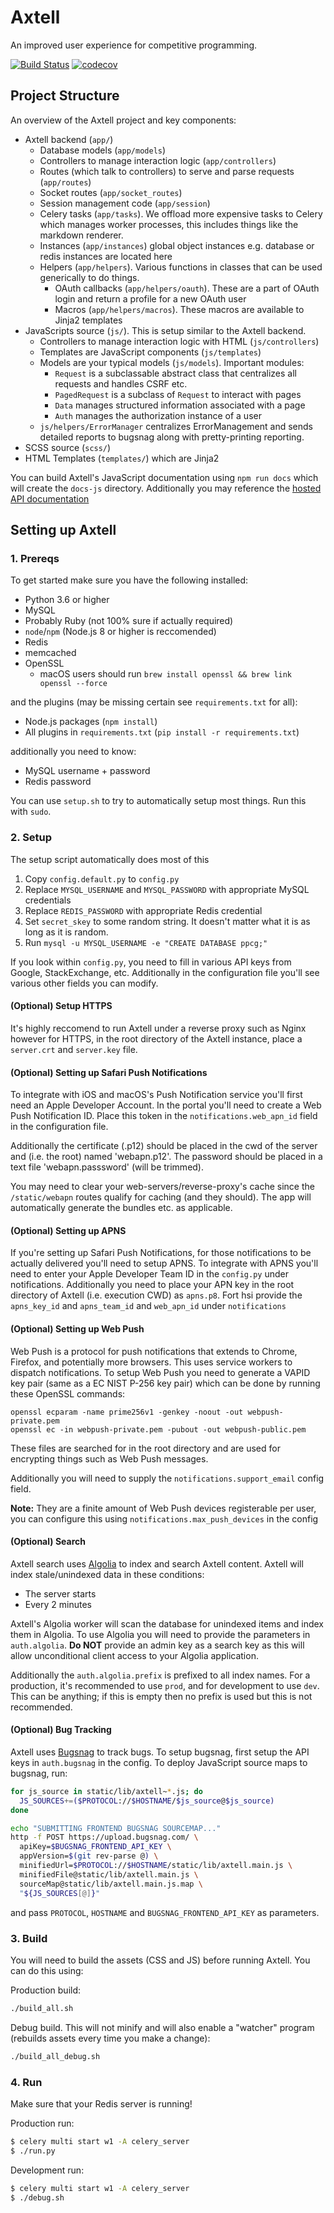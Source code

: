 # Axtell
An improved user experience for competitive programming.

[![Build Status](https://travis-ci.org/Axtell/Axtell.svg?branch=master)](https://travis-ci.org/Axtell/Axtell) [![codecov](https://codecov.io/gh/Axtell/Axtell/branch/master/graph/badge.svg)](https://codecov.io/gh/Axtell/Axtell)

## Project Structure
An overview of the Axtell project and key components:

 - Axtell backend (`app/`)
    - Database models (`app/models`)
    - Controllers to manage interaction logic (`app/controllers`)
    - Routes (which talk to controllers) to serve and parse requests (`app/routes`)
    - Socket routes (`app/socket_routes`)
    - Session management code (`app/session`)
    - Celery tasks (`app/tasks`). We offload more expensive tasks to Celery which manages worker processes, this includes things like the markdown renderer.
    - Instances (`app/instances`) global object instances e.g. database or redis instances are located here
    - Helpers (`app/helpers`). Various functions in classes that can be used generically to do things.
        - OAuth callbacks (`app/helpers/oauth`). These are a part of OAuth login and return a profile for a new OAuth user
        - Macros (`app/helpers/macros`). These macros are available to Jinja2 templates
 - JavaScripts source (`js/`). This is setup similar to the Axtell backend.
    - Controllers to manage interaction logic with HTML (`js/controllers`)
    - Templates are JavaScript components (`js/templates`)
    - Models are your typical models (`js/models`). Important modules:
        - `Request` is a subclassable abstract class that centralizes all requests and handles CSRF etc.
        - `PagedRequest` is a subclass of `Request` to interact with pages
        - `Data` manages structured information associated with a page
        - `Auth` manages the authorization instance of a user
    - `js/helpers/ErrorManager` centralizes ErrorManagement and sends detailed reports to bugsnag along with pretty-printing reporting.
 - SCSS source (`scss/`)
 - HTML Templates (`templates/`) which are Jinja2

You can build Axtell's JavaScript documentation using `npm run docs` which will create the `docs-js` directory. Additionally you may reference the [hosted API documentation](https://api.axtell.vihan.org)

## Setting up Axtell
### 1. Prereqs
To get started make sure you have the following installed:

 - Python 3.6 or higher
 - MySQL
 - Probably Ruby (not 100% sure if actually required)
 - `node`/`npm` (Node.js 8 or higher is reccomended)
 - Redis
 - memcached
 - OpenSSL
    - macOS users should run `brew install openssl && brew link openssl --force`

and the plugins (may be missing certain see `requirements.txt` for all):

 - Node.js packages (`npm install`)
 - All plugins in `requirements.txt` (`pip install -r requirements.txt`)

additionally you need to know:

 - MySQL username + password
 - Redis password

You can use `setup.sh` to try to automatically setup most things. Run this with `sudo`.

### 2. Setup
The setup script automatically does most of this

 1. Copy `config.default.py` to `config.py`
 1. Replace `MYSQL_USERNAME` and `MYSQL_PASSWORD` with appropriate MySQL credentials
 1. Replace `REDIS_PASSWORD` with appropriate Redis credential
 1. Set `secret_skey` to some random string. It doesn't matter what it is as long as it is random.
 1. Run `mysql -u MYSQL_USERNAME -e "CREATE DATABASE ppcg;"`

If you look within `config.py`, you need to fill in various API keys from Google, StackExchange, etc. Additionally in the configuration file you'll see various other fields you can modify.

#### (Optional) Setup HTTPS
It's highly reccomend to run Axtell under a reverse proxy such as Nginx however for HTTPS, in the root directory of the Axtell instance, place a `server.crt` and `server.key` file.

#### (Optional) Setting up Safari Push Notifications
To integrate with iOS and macOS's Push Notification service you'll first need an Apple Developer Account. In the portal you'll need to create a Web Push Notification ID. Place this token in the `notifications.web_apn_id` field in the configuration file.

Additionally the certificate (.p12) should be placed in the cwd of the server and (i.e. the root) named 'webapn.p12'. The password should be placed in a text file 'webapn.passsword' (will be trimmed).

You may need to clear your web-servers/reverse-proxy's cache since the `/static/webapn` routes qualify for caching (and they should). The app will automatically generate the bundles etc. as applicable.

#### (Optional) Setting up APNS
If you're setting up Safari Push Notifications, for those notifications to be actually delivered you'll need to setup APNS. To integrate with APNS you'll need to enter your Apple Developer Team ID in the `config.py` under notifications. Additionally you need to place your APN key in the root directory of Axtell (i.e. execution CWD) as `apns.p8`. Fort hsi provide the `apns_key_id` and `apns_team_id` and `web_apn_id` under `notifications`

#### (Optional) Setting up Web Push
Web Push is a protocol for push notifications that extends to Chrome, Firefox, and potentially more browsers. This uses service workers to dispatch notifications. To setup Web Push you need to generate a VAPID key pair (same as a EC NIST P-256 key pair) which can be done by running these OpenSSL commands:

```
openssl ecparam -name prime256v1 -genkey -noout -out webpush-private.pem
openssl ec -in webpush-private.pem -pubout -out webpush-public.pem
```

These files are searched for in the root directory and are used for encrypting things such as Web Push messages.

Additionally you will need to supply the `notifications.support_email` config field.

**Note:** They are a finite amount of Web Push devices registerable per user, you can configure this using `notifications.max_push_devices` in the config

#### (Optional) Search
Axtell search uses [Algolia](https://www.algolia.com/) to index and search Axtell content. Axtell will index stale/unindexed data in these conditions:

 - The server starts
 - Every 2 minutes

Axtell's Algolia worker will scan the database for unindexed items and index them in Algolia. To use Algolia you will need to provide the parameters in `auth.algolia`. **Do NOT** provide an admin key as a search key as this will allow unconditional client access to your Algolia application.

Additionally the `auth.algolia.prefix` is prefixed to all index names. For a production, it's recommended to use `prod`, and for development to use `dev`. This can be anything; if this is empty then no prefix is used but this is not recommended.

#### (Optional) Bug Tracking
Axtell uses [Bugsnag](https://www.bugsnag.com/) to track bugs. To setup bugsnag, first setup the API keys in `auth.bugsnag` in the config. To deploy JavaScript source maps to bugsnag, run:

```bash
for js_source in static/lib/axtell~*.js; do
  JS_SOURCES+=($PROTOCOL://$HOSTNAME/$js_source@$js_source)
done

echo "SUBMITTING FRONTEND BUGSNAG SOURCEMAP..."
http -f POST https://upload.bugsnag.com/ \
  apiKey=$BUGSNAG_FRONTEND_API_KEY \
  appVersion=$(git rev-parse @) \
  minifiedUrl=$PROTOCOL://$HOSTNAME/static/lib/axtell.main.js \
  minifiedFile@static/lib/axtell.main.js \
  sourceMap@static/lib/axtell.main.js.map \
  "${JS_SOURCES[@]}"
```

and pass `PROTOCOL`, `HOSTNAME` and `BUGSNAG_FRONTEND_API_KEY` as parameters.

### 3. Build
You will need to build the assets (CSS and JS) before running Axtell. You can do this using:

Production build:
```sh
./build_all.sh
```

Debug build. This will not minify and will also enable a "watcher" program (rebuilds assets every time you make a change):
```sh
./build_all_debug.sh
```

### 4. Run

Make sure that your Redis server is running!

Production run:

```bash
$ celery multi start w1 -A celery_server
$ ./run.py
```

Development run:

```bash
$ celery multi start w1 -A celery_server
$ ./debug.sh
```
